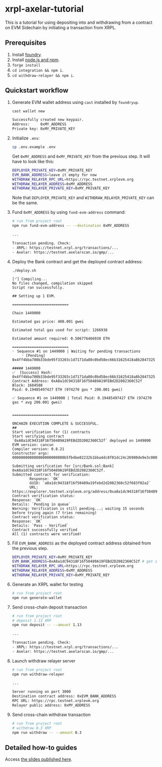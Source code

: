 # xrpl-axelar-tutorial

This is a tutorial for using depositing into and withdrawing from a contract on EVM Sidechain by initiating a transaction from XRPL.

## Prerequisites

1. Install [foundry](https://book.getfoundry.sh/getting-started/installation).
1. Install [node.js and npm](https://nodejs.org/en).
1. `forge install`
1. `cd integration && npm i`.
1. `cd withdraw-relayer && npm i`.

## Quickstart workflow

1. Generate EVM wallet address using `cast` installed by `foundryup`.

   ```bash
   cast wallet new

   Successfully created new keypair.
   Address:     0xMY_ADDRESS
   Private key: 0xMY_PRIVATE_KEY
   ```

1. Initialize `.env`:

   ```bash
   cp .env.example .env
   ```

   Get `0xMY_ADDRESS` and `0xMY_PRIVATE_KEY` from the previous step. It will have to look like this:

   ```bash
   DEPLOYER_PRIVATE_KEY=0xMY_PRIVATE_KEY
   EVM_BANK_ADDRESS=leave it empty for now
   WITHDRAW_RELAYER_RPC_URL=https://rpc.testnet.xrplevm.org
   WITHDRAW_RELAYER_ADDRESS=0xMY_ADDRESS
   WITHDRAW_RELAYER_PRIVATE_KEY=0xMY_PRIVATE_KEY
   ```

   Note that `DEPLOYER_PRIVATE_KEY` and `WITHDRAW_RELAYER_PRIVATE_KEY` can be the same.

1. Fund `0xMY_ADDRESS` by using `fund-evm-address` command:

   ```bash
   # run from project root
   npm run fund-evm-address -- --destination 0xMY_ADDRESS

   ...

   Transaction pending. Check:
   - XRPL: https://testnet.xrpl.org/transactions/...
   - Axelar: https://testnet.axelarscan.io/gmp/...
   ```

1. Deploy the Bank contract and get the deployed contract address:

   ```
   ./deploy.sh

   [⠊] Compiling...
   No files changed, compilation skipped
   Script ran successfully.

   ## Setting up 1 EVM.

   ==========================

   Chain 1449000

   Estimated gas price: 400.001 gwei

   Estimated total gas used for script: 1266938

   Estimated amount required: 0.506776466938 ETH

   ==========================
   ⠂ Sequence #1 on 1449000 | Waiting for pending transactions
       ⠐ [Pending] 0x4ff4bba700b33bde95f33203c1d7171da80c0bd58ec66b31625418a8b2847325

   ##### 1449000
   ✅  [Success] Hash: 0x4ff4bba700b33bde95f33203c1d7171da80c0bd58ec66b31625418a8b2847325
   Contract Address: 0xA8a1dC94318F16f50489A19FEBd2D2082360C52f
   Block: 1604588
   Paid: 0.19485497427 ETH (974270 gas * 200.001 gwei)

   ✅ Sequence #1 on 1449000 | Total Paid: 0.19485497427 ETH (974270 gas * avg 200.001 gwei)


   ==========================

   ONCHAIN EXECUTION COMPLETE & SUCCESSFUL.
   ##
   Start verification for (1) contracts
   Start verifying contract `0xA8a1dC94318F16f50489A19FEBd2D2082360C52f` deployed on 1449000
   EVM version: cancun
   Compiler version: 0.8.21
   Constructor args: 000000000000000000000000b5fb4be02232b1bba4dc8f81dc24c26980de9e3c00000000000000000000000007c58b4fd9e412847a52446cdf784d78b8abd219

   Submitting verification for [src/Bank.sol:Bank] 0xA8a1dC94318F16f50489A19FEBd2D2082360C52f.
   Submitted contract for verification:
           Response: `OK`
           GUID: `a8a1dc94318f16f50489a19febd2d2082360c52f683f02a2`
           URL: https://explorer.testnet.xrplevm.org/address/0xa8a1dc94318f16f50489a19febd2d2082360c52f
   Contract verification status:
   Response: `OK`
   Details: `Pending in queue`
   Warning: Verification is still pending...; waiting 15 seconds before trying again (7 tries remaining)
   Contract verification status:
   Response: `OK`
   Details: `Pass - Verified`
   Contract successfully verified
   All (1) contracts were verified!
   ```

1. Fill `EVM_BANK_ADDRESS` as the deployed contract address obtained from the previous step.

   ```bash
   DEPLOYER_PRIVATE_KEY=0xMY_PRIVATE_KEY
   EVM_BANK_ADDRESS=0xA8a1dC94318F16f50489A19FEBd2D2082360C52f # get it from the previous step
   WITHDRAW_RELAYER_RPC_URL=https://rpc.testnet.xrplevm.org
   WITHDRAW_RELAYER_ADDRESS=0xMY_ADDRESS
   WITHDRAW_RELAYER_PRIVATE_KEY=0xMY_PRIVATE_KEY
   ```

1. Generate an XRPL wallet for testing

   ```bash
   # run from project root
   npm run generate-wallet
   ```

1. Send cross-chain deposit transaction

   ```bash
   # run from project root
   # deposit 1.13 XRP
   npm run deposit -- --amount 1.13

   ...

   Transaction pending. Check:
   - XRPL: https://testnet.xrpl.org/transactions/...
   - Axelar: https://testnet.axelarscan.io/gmp/...
   ```

1. Launch withdraw relayer server

   ```bash
   # run from project root
   npm run withdraw-relayer

   ...

   Server running on port 3000
   Destination contract address: 0xEVM_BANK_ADDRESS
   RPC URL: https://rpc.testnet.xrplevm.org
   Relayer public address: 0xMY_ADDRESS
   ```

1. Send cross-chain withdraw transaction

   ```bash
   # run from project root
   # withdraw 0.3 XRP
   npm run withdraw -- --amount 0.3
   ```

## Detailed how-to guides

Access [the slides published here](https://www.figma.com/deck/MKVsACmVp2oo9L2InlXTGs/Expanding-XRPL-programmability%3A-hands-on-tutorial-with-Axelar-general-message-passing?node-id=19-45&t=AdpZdEiCn5Rm2BxH-1).
